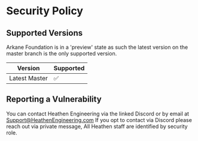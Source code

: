 # Security Policy

## Supported Versions

Arkane Foundation is in a 'preview' state as such the latest version on the master branch is the only supported version.

| Version | Supported          |
| ------- | ------------------ |
| Latest Master   | :white_check_mark: |

## Reporting a Vulnerability

You can contact Heathen Engineering via the linked Discord or by email at Support@HeathenEngineering.com 
If you opt to contact via Discord please reach out via private message, All Heathen staff are identified by security role.
